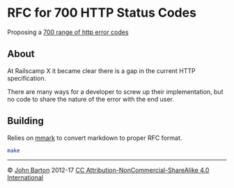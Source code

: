 # RFC for 700 HTTP Status Codes

Proposing a [700 range of http error codes](7xx.md)

## About

At Railscamp X it became clear there is a gap in the current HTTP specification.

There are many ways for a developer to screw up their implementation, but no code to share the nature of the error with the end user.


## Building

Relies on [mmark](https://github.com/miekg/mmark) to convert markdown to proper RFC format.

```sh
make
```
---
&copy; [John Barton](https://twitter.com/johnbarton) 2012-17 [CC Attribution-NonCommercial-ShareAlike 4.0 International](LICENSE.md)
